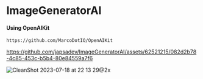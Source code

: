 # ImageGeneratorAI

#### Using OpenAIKit

```
https://github.com/MarcoDotIO/OpenAIKit
```


https://github.com/japsadev/ImageGeneratorAI/assets/62521215/082d2b78-4c85-453c-b5b4-80e84559a7f6


![CleanShot 2023-07-18 at 22 13 29@2x](https://github.com/japsadev/ImageGeneratorAI/assets/62521215/63c94dc3-19f3-4f99-8529-53da717d5cb0)

